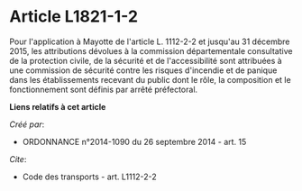 # Article L1821-1-2

Pour l'application à Mayotte de l'article L. 1112-2-2 et jusqu'au 31 décembre 2015, les attributions dévolues à la commission
départementale consultative de la protection civile, de la sécurité et de l'accessibilité sont attribuées à une commission de
sécurité contre les risques d'incendie et de panique dans les établissements recevant du public dont le rôle, la composition
et le fonctionnement sont définis par arrêté préfectoral.

**Liens relatifs à cet article**

_Créé par_:

  - ORDONNANCE n°2014-1090 du 26 septembre 2014 - art. 15

_Cite_:

  - Code des transports - art. L1112-2-2
